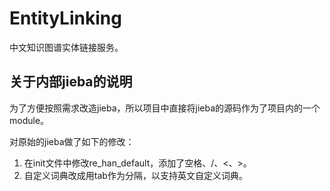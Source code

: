 # EntityLinking

中文知识图谱实体链接服务。

## 关于内部jieba的说明

为了方便按照需求改造jieba，所以项目中直接将jieba的源码作为了项目内的一个module。

对原始的jieba做了如下的修改：

1. 在init文件中修改re_han_default，添加了空格、/、<、>。
2. 自定义词典改成用tab作为分隔，以支持英文自定义词典。
